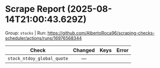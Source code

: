 # Scrape Report (2025-08-14T21:00:43.629Z)

Group: `stocks`  |  Run: https://github.com/AlbertoRoca96/scraping-checks-scheduler/actions/runs/16976568344

| Check | Changed | Keys | Error |
|---|:---:|:--|:--|
| `stock_ntdoy_global_quote` | — |  |  |
